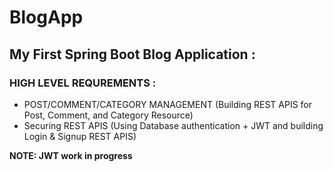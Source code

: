 # BlogApp
## My First Spring Boot Blog Application :                                      
### HIGH LEVEL REQUREMENTS :
- POST/COMMENT/CATEGORY MANAGEMENT (Building REST APIS for Post, Comment, and Category Resource)
- Securing REST APIS (Using Database authentication + JWT and building Login &amp; Signup REST APIS)

<b>NOTE: JWT work in progress
